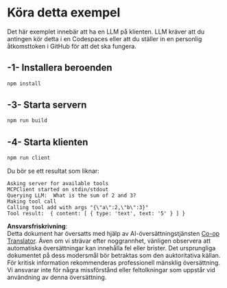<!--
CO_OP_TRANSLATOR_METADATA:
{
  "original_hash": "6d6315e03f591fb5a39be91da88585dc",
  "translation_date": "2025-07-13T19:20:04+00:00",
  "source_file": "03-GettingStarted/03-llm-client/solution/typescript/README.md",
  "language_code": "sv"
}
-->
# Köra detta exempel

Det här exemplet innebär att ha en LLM på klienten. LLM kräver att du antingen kör detta i en Codespaces eller att du ställer in en personlig åtkomsttoken i GitHub för att det ska fungera.

## -1- Installera beroenden

```bash
npm install
```

## -3- Starta servern

```bash
npm run build
```

## -4- Starta klienten

```sh
npm run client
```

Du bör se ett resultat som liknar:

```text
Asking server for available tools
MCPClient started on stdin/stdout
Querying LLM:  What is the sum of 2 and 3?
Making tool call
Calling tool add with args "{\"a\":2,\"b\":3}"
Tool result:  { content: [ { type: 'text', text: '5' } ] }
```

**Ansvarsfriskrivning**:  
Detta dokument har översatts med hjälp av AI-översättningstjänsten [Co-op Translator](https://github.com/Azure/co-op-translator). Även om vi strävar efter noggrannhet, vänligen observera att automatiska översättningar kan innehålla fel eller brister. Det ursprungliga dokumentet på dess modersmål bör betraktas som den auktoritativa källan. För kritisk information rekommenderas professionell mänsklig översättning. Vi ansvarar inte för några missförstånd eller feltolkningar som uppstår vid användning av denna översättning.
